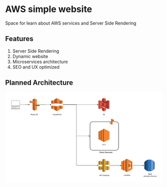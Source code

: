 # AWS simple website

Space for learn about AWS services and Server Side Rendering

## Features

1) Server Side Rendering
2) Dynamic website
3) Microservices architecture
4) SEO and UX optimized

## Planned Architecture

![architecture](./docs/architecture.png)

